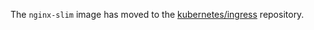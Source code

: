 The `nginx-slim` image has moved to the
[kubernetes/ingress](https://github.com/kubernetes/ingress/tree/master/images/nginx)
repository.
